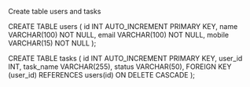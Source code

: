 Create table users and tasks

CREATE TABLE users (
  id INT AUTO_INCREMENT PRIMARY KEY,
  name VARCHAR(100) NOT NULL,
  email VARCHAR(100) NOT NULL,
  mobile VARCHAR(15) NOT NULL
);

CREATE TABLE tasks (
  id INT AUTO_INCREMENT PRIMARY KEY,
  user_id INT,
  task_name VARCHAR(255),
  status VARCHAR(50),
  FOREIGN KEY (user_id) REFERENCES users(id) ON DELETE CASCADE
);
